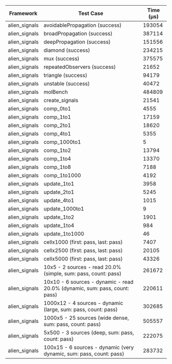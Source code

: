 | Framework | Test Case | Time (μs) |
| --- | --- | --- |
| alien_signals | avoidablePropagation (success) | 193054 |
| alien_signals | broadPropagation (success) | 387114 |
| alien_signals | deepPropagation (success) | 151556 |
| alien_signals | diamond (success) | 234215 |
| alien_signals | mux (success) | 375575 |
| alien_signals | repeatedObservers (success) | 21652 |
| alien_signals | triangle (success) | 94179 |
| alien_signals | unstable (success) | 40472 |
| alien_signals | molBench | 484809 |
| alien_signals | create_signals | 21541 |
| alien_signals | comp_0to1 | 4555 |
| alien_signals | comp_1to1 | 17159 |
| alien_signals | comp_2to1 | 18620 |
| alien_signals | comp_4to1 | 5355 |
| alien_signals | comp_1000to1 | 5 |
| alien_signals | comp_1to2 | 13794 |
| alien_signals | comp_1to4 | 13370 |
| alien_signals | comp_1to8 | 7188 |
| alien_signals | comp_1to1000 | 4192 |
| alien_signals | update_1to1 | 3958 |
| alien_signals | update_2to1 | 5245 |
| alien_signals | update_4to1 | 1015 |
| alien_signals | update_1000to1 | 9 |
| alien_signals | update_1to2 | 1901 |
| alien_signals | update_1to4 | 984 |
| alien_signals | update_1to1000 | 46 |
| alien_signals | cellx1000 (first: pass, last: pass) | 7407 |
| alien_signals | cellx2500 (first: pass, last: pass) | 20105 |
| alien_signals | cellx5000 (first: pass, last: pass) | 43326 |
| alien_signals | 10x5 - 2 sources - read 20.0% (simple, sum: pass, count: pass) | 261672 |
| alien_signals | 10x10 - 6 sources - dynamic - read 20.0% (dynamic, sum: pass, count: pass) | 220611 |
| alien_signals | 1000x12 - 4 sources - dynamic (large, sum: pass, count: pass) | 302685 |
| alien_signals | 1000x5 - 25 sources (wide dense, sum: pass, count: pass) | 505557 |
| alien_signals | 5x500 - 3 sources (deep, sum: pass, count: pass) | 222075 |
| alien_signals | 100x15 - 6 sources - dynamic (very dynamic, sum: pass, count: pass) | 283732 |
